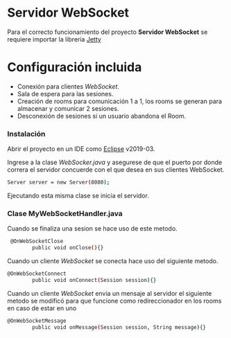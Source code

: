 # Servidor WebSocket
Para el correcto funcionamiento del proyecto **Servidor WebSocket** se requiere importar la libreria [Jetty](https://github.com/agarcia196/Servidor-WebSocket/tree/master/jetty-all-9.4.15.v20190215-uber) 

# Configuración incluida

  - Conexión para clientes *WebSocket*.
  - Sala de espera para las sesiones.
  - Creación de rooms para comunicación 1 a 1, los rooms se generan para almacenar y comunicar 2 sesiones.
  - Desconexión de sesiones si un usuario abandona el Room.
### Instalación

Abrir el proyecto en un IDE como [Eclipse](https://www.eclipse.org/) v2019-03.

Ingrese a la clase *WebSocker.java* y asegurese de que el puerto por donde correra el servidor concuerde con el que desea en sus clientes WebSocket.
```sh
Server server = new Server(8080);
```
Ejecutando esta misma clase se inicia el servidor.

### Clase MyWebSocketHandler.java
Cuando se finaliza una sesion se hace uso de este metodo.
```sh
 @OnWebSocketClose
	    public void onClose(){}
```
Cuando un cliente *WebSocket* se conecta hace uso del siguiente metodo.
```sh
@OnWebSocketConnect
	    public void onConnect(Session session){} 
```	    
Cuando un cliente *WebSocket* envia un mensaje al servidor el siguiente metodo se modificó para que funcione como redireccionador en los rooms en caso de estar en uno
```sh
@OnWebSocketMessage
	    public void onMessage(Session session, String message){}
```	    	    
